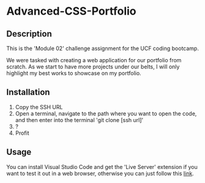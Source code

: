 # Advanced-CSS-Portfolio

## Description

This is the 'Module 02' challenge assignment for the UCF coding bootcamp.

We were tasked with creating a web application for our portfolio from scratch. As we start to have more projects under our belts, I will only highlight my best works to showcase on my portfolio.

## Installation

1. Copy the SSH URL
2. Open a terminal, navigate to the path where you want to open the code, and then enter into the terminal 'git clone [ssh url]'
3. ?
4. Profit

## Usage

You can install Visual Studio Code and get the 'Live Server' extension if you want to test it out in a web browser, otherwise you can just follow this [link](https://binnyboy1.github.io/Module01-challenge/).